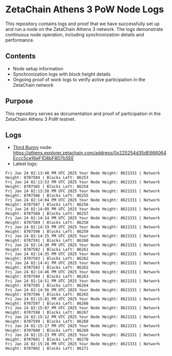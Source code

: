 # ZetaChain Athens 3 PoW Node Logs
This repository contains logs and proof that we have successfully set up and run a node on the ZetaChain Athens 3 network. The logs demonstrate continuous node operation, including synchronization details and performance.

## Contents
- Node setup information
- Synchronization logs with block height details
- Ongoing proof of work logs to verify active participation in the ZetaChain network

## Purpose
This repository serves as documentation and proof of participation in the ZetaChain Athens 3 PoW testnet.

## Logs

- [Third Bunny](https://thirdbunny.xyz/) node: https://athens.explorer.zetachain.com/address/0x225254d35dE666064Eccc5ce16eF1D8bF8D7b5EE
- Latest logs:
```
Fri Jan 24 02:13:48 PM UTC 2025 Your Node Height: 8621331 | Network Height: 8707584 | Blocks Left: 86253
Fri Jan 24 02:13:53 PM UTC 2025 Your Node Height: 8621331 | Network Height: 8707585 | Blocks Left: 86254
Fri Jan 24 02:13:58 PM UTC 2025 Your Node Height: 8621331 | Network Height: 8707586 | Blocks Left: 86255
Fri Jan 24 02:14:04 PM UTC 2025 Your Node Height: 8621331 | Network Height: 8707587 | Blocks Left: 86256
Fri Jan 24 02:14:09 PM UTC 2025 Your Node Height: 8621331 | Network Height: 8707588 | Blocks Left: 86257
Fri Jan 24 02:14:14 PM UTC 2025 Your Node Height: 8621331 | Network Height: 8707589 | Blocks Left: 86258
Fri Jan 24 02:14:19 PM UTC 2025 Your Node Height: 8621331 | Network Height: 8707590 | Blocks Left: 86259
Fri Jan 24 02:14:25 PM UTC 2025 Your Node Height: 8621331 | Network Height: 8707591 | Blocks Left: 86260
Fri Jan 24 02:14:30 PM UTC 2025 Your Node Height: 8621331 | Network Height: 8707592 | Blocks Left: 86261
Fri Jan 24 02:14:35 PM UTC 2025 Your Node Height: 8621331 | Network Height: 8707593 | Blocks Left: 86262
Fri Jan 24 02:14:41 PM UTC 2025 Your Node Height: 8621331 | Network Height: 8707593 | Blocks Left: 86262
Fri Jan 24 02:14:46 PM UTC 2025 Your Node Height: 8621331 | Network Height: 8707594 | Blocks Left: 86263
Fri Jan 24 02:14:51 PM UTC 2025 Your Node Height: 8621331 | Network Height: 8707595 | Blocks Left: 86264
Fri Jan 24 02:14:56 PM UTC 2025 Your Node Height: 8621331 | Network Height: 8707596 | Blocks Left: 86265
Fri Jan 24 02:15:01 PM UTC 2025 Your Node Height: 8621331 | Network Height: 8707597 | Blocks Left: 86266
Fri Jan 24 02:15:07 PM UTC 2025 Your Node Height: 8621331 | Network Height: 8707598 | Blocks Left: 86267
Fri Jan 24 02:15:12 PM UTC 2025 Your Node Height: 8621331 | Network Height: 8707599 | Blocks Left: 86268
Fri Jan 24 02:15:17 PM UTC 2025 Your Node Height: 8621331 | Network Height: 8707600 | Blocks Left: 86269
Fri Jan 24 02:15:23 PM UTC 2025 Your Node Height: 8621331 | Network Height: 8707601 | Blocks Left: 86270
Fri Jan 24 02:15:28 PM UTC 2025 Your Node Height: 8621331 | Network Height: 8707602 | Blocks Left: 86271
```
